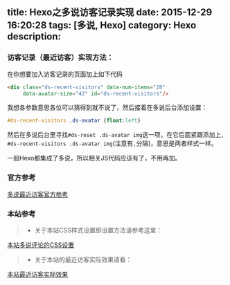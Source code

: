 title: Hexo之多说访客记录实现
date: 2015-12-29 16:20:28
tags: [多说, Hexo]
category: Hexo
description:
---

### 访客记录（最近访客）实现方法：

在你想要加入访客记录的页面加上如下代码

```html
<div class="ds-recent-visitors" data-num-items="28"
     data-avatar-size="42" id="ds-recent-visitors"/>
```

我想各参数意思各位可以猜得到就不说了，然后接着在多说后台添加设置：

```css
#ds-recent-visitors .ds-avatar {float:left}
```

然后在多说后台里寻找`#ds-reset .ds-avatar img`这一项，在它后面紧跟添加上`, #ds-recent-visitors .ds-avatar img`(注意有`,`分隔)，意思是两者样式一样。

一般Hexo都集成了多说，所以相关JS代码应该有了，不用再加。

### 官方参考

[多说最近访客官方参考](http://dev.duoshuo.com/docs/4ff28d6f552860f21f00000c)

### 本站参考

> * 关于本站CSS样式设置即设置方法请参考这里：

[本站多说评论的CSS设置](/2015/12/28/本站多说评论的CSS设置/)

<!--more-->

> * 关于本站的最近访客实际效果请看：

[本站最近访客实际效果](/about/)